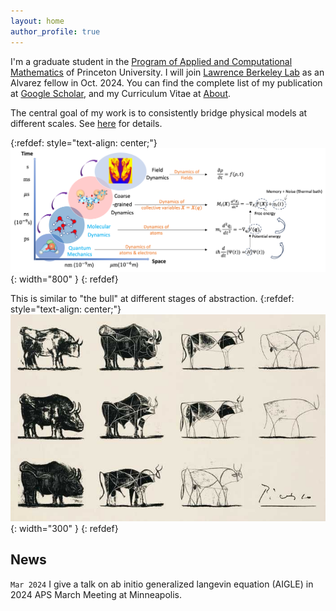 ```yaml
---
layout: home
author_profile: true
---
```


I'm a graduate student in the [Program of Applied and Computational Mathematics](https://www.pacm.princeton.edu/) of Princeton University. I will join [Lawrence Berkeley Lab](https://cs.lbl.gov/) as an Alvarez fellow in Oct. 2024.
You can find the complete list of my publication at [Google Scholar](https://scholar.google.com/citations?user=WreiKioAAAAJ&hl=en), and my Curriculum Vitae at [About](/about/).
 

The central goal of my work is to consistently bridge physical models at different scales. See [here](/research/) for details.

{:refdef: style="text-align: center;"}
![Multiscale](/assets/images/multiscale_2.png){: width="800" }
{: refdef}

This is similar to "the bull" at different stages of abstraction. 
{:refdef: style="text-align: center;"}
![Multiscale](/assets/images/bull.jpeg){: width="300" }
{: refdef}


## News
`Mar 2024` I give a talk on ab initio generalized langevin equation (AIGLE) in 2024 APS March Meeting at Minneapolis. 
